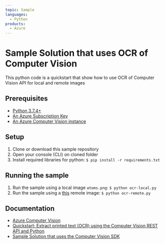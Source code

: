 ```yaml
---
topic: Sample
languages:
  - Python 
products:
  - Azure
---
```


# Sample Solution that uses OCR of Computer Vision
This python code is a quickstart that show how to use OCR of Computer Vision API for local and remote images

## Prerequisites
- [Python 3.7.4+](https://www.python.org/)
- [An Azure Subscription Key](https://portal.azure.com/#home)
- [An Azure Computer Vision instance](https://azure.microsoft.com/en-us/try/cognitive-services/?api=computer-vision)

## Setup
1. Clone or download this sample repository
2. Open your console (CLI) on cloned folder
3. Install required libraries for python: ```$ pip install -r requirements.txt```

## Running the sample
1. Run the sample using a local image `atoms.png`: ```$ python ocr-local.py```
2. Run the sample using a [this](https://upload.wikimedia.org/wikipedia/commons/thumb/a/af/Atomist_quote_from_Democritus.png/338px-Atomist_quote_from_Democritus.png) remote image:
```$ python ocr-remote.py```

## Documentation
* [Azure Computer Vision](https://azure.microsoft.com/en-us/services/cognitive-services/computer-vision/)
* [Quickstart: Extract printed text (OCR) using the Computer Vision REST API and Python](https://docs.microsoft.com/en-us/azure/cognitive-services/computer-vision/quickstarts/python-print-text)
* [Sample Solution that uses the Computer Vision SDK](https://github.com/Azure-Samples/cognitive-services-dotnet-sdk-samples/tree/master/samples/ComputerVision)